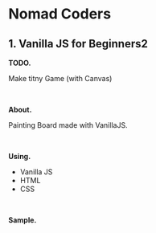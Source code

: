 # Nomad Coders
## 1. Vanilla JS for Beginners2

**TODO.** 

Make titny Game (with Canvas)

<br/>

**About.**

Painting Board made with VanillaJS.


<br/>

**Using.**

- Vanilla JS
- HTML
- CSS

<br/>

**Sample.**
